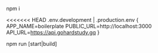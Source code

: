 npm i

<<<<<<< HEAD
.env.development | .production.env { 
    APP_NAME=boilerplate 
    PUBLIC_URL=http://localhost:3000 
    API_URL=https://api.gohardstudy.gq }

npm run [start|build]